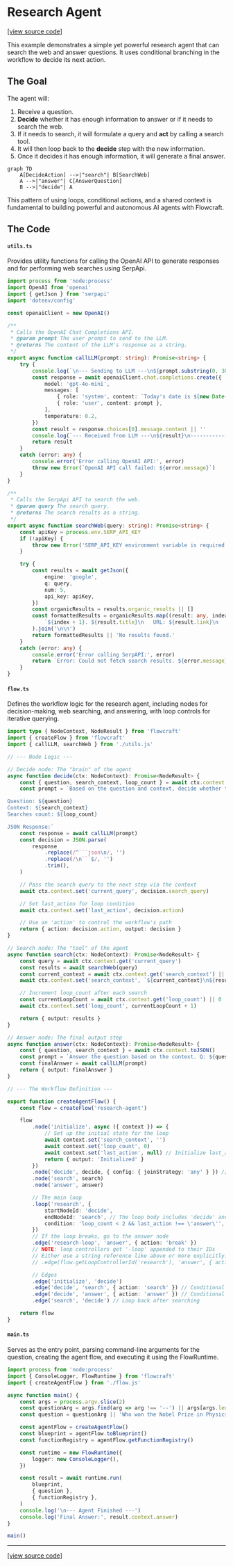 # Research Agent

[[view source code]](https://github.com/gorango/flowcraft/tree/master/examples/3.research)

This example demonstrates a simple yet powerful research agent that can search the web and answer questions. It uses conditional branching in the workflow to decide its next action.

## The Goal

The agent will:
1. Receive a question.
2. **Decide** whether it has enough information to answer or if it needs to search the web.
3. If it needs to search, it will formulate a query and **act** by calling a search tool.
4. It will then loop back to the **decide** step with the new information.
5. Once it decides it has enough information, it will generate a final answer.

```mermaid
graph TD
    A[DecideAction] -->|"search"| B[SearchWeb]
    A -->|"answer"| C[AnswerQuestion]
    B -->|"decide"| A
```

This pattern of using loops, conditional actions, and a shared context is fundamental to building powerful and autonomous AI agents with Flowcraft.

## The Code

#### `utils.ts`
Provides utility functions for calling the OpenAI API to generate responses and for performing web searches using SerpApi.

```typescript
import process from 'node:process'
import OpenAI from 'openai'
import { getJson } from 'serpapi'
import 'dotenv/config'

const openaiClient = new OpenAI()

/**
 * Calls the OpenAI Chat Completions API.
 * @param prompt The user prompt to send to the LLM.
 * @returns The content of the LLM's response as a string.
 */
export async function callLLM(prompt: string): Promise<string> {
	try {
		console.log(`\n--- Sending to LLM ---\n${prompt.substring(0, 300)}...\n---------------------\n`)
		const response = await openaiClient.chat.completions.create({
			model: 'gpt-4o-mini',
			messages: [
				{ role: 'system', content: `Today's date is ${new Date().toISOString()}.` },
				{ role: 'user', content: prompt },
			],
			temperature: 0.2,
		})
		const result = response.choices[0].message.content || ''
		console.log(`--- Received from LLM ---\n${result}\n-----------------------\n`)
		return result
	}
	catch (error: any) {
		console.error('Error calling OpenAI API:', error)
		throw new Error(`OpenAI API call failed: ${error.message}`)
	}
}

/**
 * Calls the SerpApi API to search the web.
 * @param query The search query.
 * @returns The search results as a string.
 */
export async function searchWeb(query: string): Promise<string> {
	const apiKey = process.env.SERP_API_KEY
	if (!apiKey) {
		throw new Error('SERP_API_KEY environment variable is required')
	}

	try {
		const results = await getJson({
			engine: 'google',
			q: query,
			num: 5,
			api_key: apiKey,
		})
		const organicResults = results.organic_results || []
		const formattedResults = organicResults.map((result: any, index: number) =>
			`${index + 1}. ${result.title}\n   URL: ${result.link}\n   Snippet: ${result.snippet}`,
		).join('\n\n')
		return formattedResults || 'No results found.'
	}
	catch (error: any) {
		console.error('Error calling SerpAPI:', error)
		return `Error: Could not fetch search results. ${error.message}`
	}
}
```

#### `flow.ts`
Defines the workflow logic for the research agent, including nodes for decision-making, web searching, and answering, with loop controls for iterative querying.

```typescript
import type { NodeContext, NodeResult } from 'flowcraft'
import { createFlow } from 'flowcraft'
import { callLLM, searchWeb } from './utils.js'

// --- Node Logic ---

// Decide node: The "brain" of the agent
async function decide(ctx: NodeContext): Promise<NodeResult> {
	const { question, search_context, loop_count } = await ctx.context.toJSON()
	const prompt = `Based on the question and context, decide whether to 'search' or 'answer'. Respond in JSON format with 'action' (search or answer) and 'reason'. If action is 'search', include 'search_query'.

Question: ${question}
Context: ${search_context}
Searches count: ${loop_count}

JSON Response:`
	const response = await callLLM(prompt)
	const decision = JSON.parse(
		response
			.replace(/^```json\n/, '')
			.replace(/\n```$/, '')
			.trim(),
	)

	// Pass the search query to the next step via the context
	await ctx.context.set('current_query', decision.search_query)

	// Set last_action for loop condition
	await ctx.context.set('last_action', decision.action)

	// Use an 'action' to control the workflow's path
	return { action: decision.action, output: decision }
}

// Search node: The "tool" of the agent
async function search(ctx: NodeContext): Promise<NodeResult> {
	const query = await ctx.context.get('current_query')
	const results = await searchWeb(query)
	const current_context = await ctx.context.get('search_context') || ''
	await ctx.context.set('search_context', `${current_context}\n${results}`)

	// Increment loop_count after each search
	const currentLoopCount = await ctx.context.get('loop_count') || 0
	await ctx.context.set('loop_count', currentLoopCount + 1)

	return { output: results }
}

// Answer node: The final output step
async function answer(ctx: NodeContext): Promise<NodeResult> {
	const { question, search_context } = await ctx.context.toJSON()
	const prompt = `Answer the question based on the context. Q: ${question}, C: ${search_context}`
	const finalAnswer = await callLLM(prompt)
	return { output: finalAnswer }
}

// --- The Workflow Definition ---

export function createAgentFlow() {
	const flow = createFlow('research-agent')

	flow
		.node('initialize', async ({ context }) => {
			// Set up the initial state for the loop
			await context.set('search_context', '')
			await context.set('loop_count', 0)
			await context.set('last_action', null) // Initialize last_action
			return { output: 'Initialized' }
		})
		.node('decide', decide, { config: { joinStrategy: 'any' } }) // 'any' allows re-execution
		.node('search', search)
		.node('answer', answer)

		// The main loop
		.loop('research', {
			startNodeId: 'decide',
			endNodeId: 'search', // The loop body includes 'decide' and 'search'
			condition: 'loop_count < 2 && last_action !== \'answer\'', // Exit condition
		})
		// If the loop breaks, go to the answer node
		.edge('research-loop', 'answer', { action: 'break' })
		// NOTE: loop controllers get '-loop' appended to their IDs
		// Either use a string reference like above or more explicitly:
		// .edge(flow.getLoopControllerId('research'), 'answer', { action: 'break' })

		// Edges
		.edge('initialize', 'decide')
		.edge('decide', 'search', { action: 'search' }) // Conditional path
		.edge('decide', 'answer', { action: 'answer' }) // Conditional path
		.edge('search', 'decide') // Loop back after searching

	return flow
}
```

#### `main.ts`
Serves as the entry point, parsing command-line arguments for the question, creating the agent flow, and executing it using the FlowRuntime.

```typescript
import process from 'node:process'
import { ConsoleLogger, FlowRuntime } from 'flowcraft'
import { createAgentFlow } from './flow.js'

async function main() {
	const args = process.argv.slice(2)
	const questionArg = args.find(arg => arg !== '--') || args[args.length - 1]
	const question = questionArg || 'Who won the Nobel Prize in Physics 2024?'

	const agentFlow = createAgentFlow()
	const blueprint = agentFlow.toBlueprint()
	const functionRegistry = agentFlow.getFunctionRegistry()

	const runtime = new FlowRuntime({
		logger: new ConsoleLogger(),
	})

	const result = await runtime.run(
		blueprint,
		{ question },
		{ functionRegistry },
	)
	console.log('\n--- Agent Finished ---')
	console.log('Final Answer:', result.context.answer)
}

main()
```

---

[[view source code]](https://github.com/gorango/flowcraft/tree/master/examples/3.research)
